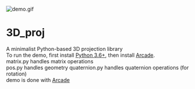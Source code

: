 ![demo.gif](demo.gif)  
# 3D_proj
A minimalist Python-based 3D projection library  
To run the demo, first install <a href="python.org">Python 3.6+</a>, then install <a href="https://arcade.academy/installation.html">Arcade</a>.  
matrix.py handles matrix operations  
pos.py handles geometry
quaternion.py handles quaternion operations (for rotation)  
demo is done with <a href="https://arcade.academy/">Arcade</a>  
  
